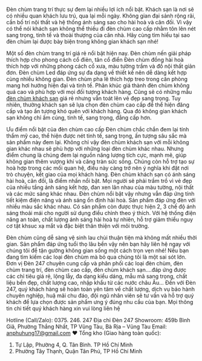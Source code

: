 Đèn chùm trang trí thực sự đem lại nhiều lợi ích nổi bật. Khách sạn là nơi sẽ có nhiều quan khách lưu trú, qua lại mỗi ngày. Không gian đại sảnh rộng rãi, cần bố trí nội thất và hệ thống ánh sáng sao cho hài hoà và cân đối. 
Vì vậy có thể nói khách sạn không thể thiếu đi đèn chùm cao cấp nhằm tôn lên nét sang trọng, tinh tế và thoài thượng của căn nhà. Hãy cùng tìm hiểu tại sao đèn chùm lại được bày biện trong không gian khách sạn nhé!

Một số đèn chùm trang trí giá rẻ nổi bật hiện nay.
Đèn chùm nến giải pháp thích hợp cho phong cách cổ điẻn, tân cổ điển
Đèn chùm đồng hài hoà thích hợp với những phong cách cổ xưa, màu tường trầm và đồ nội thất giản đơn.
Đèn chùm Led đáp ứng sự đa dạng về thiết kế nên dễ dàng kết hợp cùng nhiều không gian.
Đèn chùm pha lê thích hợp treo trong căn phòng mang hơi hướng hiện đại và tinh tế.
Phân khúc giá thành đèn chùm không quá cao và phù hợp với mọi đối tượng khách hàng. Cũng sẽ có những mẫu [đèn chùm khách sạn](https://den247.com/den-chum/) giá rẻ nhưng vẫn toát lên vẻ đẹp sang trọng. Tuy nhiên, thường khách sạn sẽ lựa chọn đèn chùm cao cấp để thể hiện đăng cấp và tạo ấn tượng khó quên với khách hàng. Qua đó không gian khách sạn không chỉ ấm cúng, tinh tế, sang trọng, đẳng cấp hơn.

Ưu điểm nổi bật của đèn chùm cao cấp
Đèn chùm chắc chắn đem lại tính thẩm mỹ cao, thể hiện được nét tinh tế, sang trọng, ấn tượng sâu sắc mà sản phẩm này đem lại.
Không chỉ vậy đèn chùm khách sạn với mỗi không gian khác nhau sẽ phù hợp với những loại đèn chùm khác nhau. Nhưng điểm chung là chúng đem lại nguồn năng lượng tích cực, mạnh mẽ, giúp không gian thêm vượng khí và căng tràn sức sống. Chúng còn hỗ trợ tạo sự hoà hợp trong các mối quan hệ, điều này càng trở nên ý nghĩa khi đặt nơi trò chuyện, kết giao của mọi khách hàng.
Đèn chùm khách sạn có ánh sáng hài hoà, cân đối, là điểm nhấn nổi bật. Mọi người sẽ phải trầm trồ vì vẻ đẹp của nhiều tầng ánh sáng kết hợp, đan xen lân nhau của màu tường, nội thất và các mức sáng khác nhau.
Đèn chùm nổi bật vậy nhưng vẫn đáp ứng tính tiết kiệm điện năng và ánh sáng ổn định hài hoà. Sản phẩm đáp ứng đèn với nhiều màu sắc khác nhau. Có sản phẩm còn được thực hiện 2, 3 chế độ ánh sáng thoải mái cho người sử dụng điều chỉnh theo ý thích.
Với hệ thống điện năng an toàn, chất lượng ánh sáng hài hoà tự nhiên, hỗ trợ giảm thiểu nguy cơ tật khsuc xạ mắt và đặc biệt thân thiện với môi trường.

Đèn chùm cũng dễ sàng vệ sinh lau chùi thuận tiện mà không mất nhiều thời gian. Sản phẩm đáp ứng tuổi thọ lâu bền vậy nên bạn hãy liên hệ ngay với chúng tôi để tận gưởng không gian sống một cách trọn vẹn nhé!
Nếu bạn đang tìm kiếm các loại đèn chùm mà bỏ qua chúng tôi là một sai sót lớn. Đơn vị Đèn 247 chuyên cung cấp và phân phối các loại đèn chùm, đèn chùm trang trí, đèn chùm cao cấp, đèn chùm khách sạn….đáp ứng được các chỉ tiêu giá rẻ, lộng lẫy, đa dạng kiểu dáng, mẫu mã sang trọng, chất liệu bền đẹp, chất lượng cao, nhập khẩu từ các nước châu Âu...
Đến với Đèn 247, quý khách hàng sẽ hoàn toàn yên tâm về chất lượng, dịch vụ bảo hành chuyên nghiệp, huậ mãi chu đáo, đội ngũ nhân viên sẽ tư vấn và hỗ trợ quý khách để lựa chọn được sản phẩm ưng ý đúng nhu cầu của bạn.
Mọi thông tin chi tiết quý khách hàng xin vui lòng liên hệ

Hotline (Call/Zalo):  0375. 246. 247
Địa chỉ Đèn 247 Showroom:  459b Bình Giã, Phường Thắng Nhất, TP Vũng Tàu, Bà Rịa – Vũng Tàu
Email:  anphuhung17@gmail.com 
❤️ Tổng kho (Giao hàng toàn quốc):
1. Tự Lập, Phường 4, Q. Tân Bình. TP Hồ Chí Minh
2. Phường Tây Thạnh, Quận Tân Phú, TP Hồ Chí Minh

